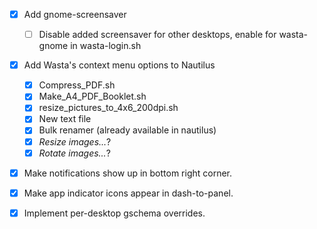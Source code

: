 - [x] Add gnome-screensaver
  - [ ] Disable added screensaver for other desktops, enable for wasta-gnome in wasta-login.sh
- [x] Add Wasta's context menu options to Nautilus
  - [x] Compress_PDF.sh
  - [x] Make_A4_PDF_Booklet.sh
  - [x] resize_pictures_to_4x6_200dpi.sh
  - [x] New text file
  - [x] Bulk renamer (already available in nautilus)
  - [x] _Resize images..._?
  - [x] _Rotate images..._?
- [x] Make notifications show up in bottom right corner.
- [x] Make app indicator icons appear in dash-to-panel.
- [x] Implement per-desktop gschema overrides.

